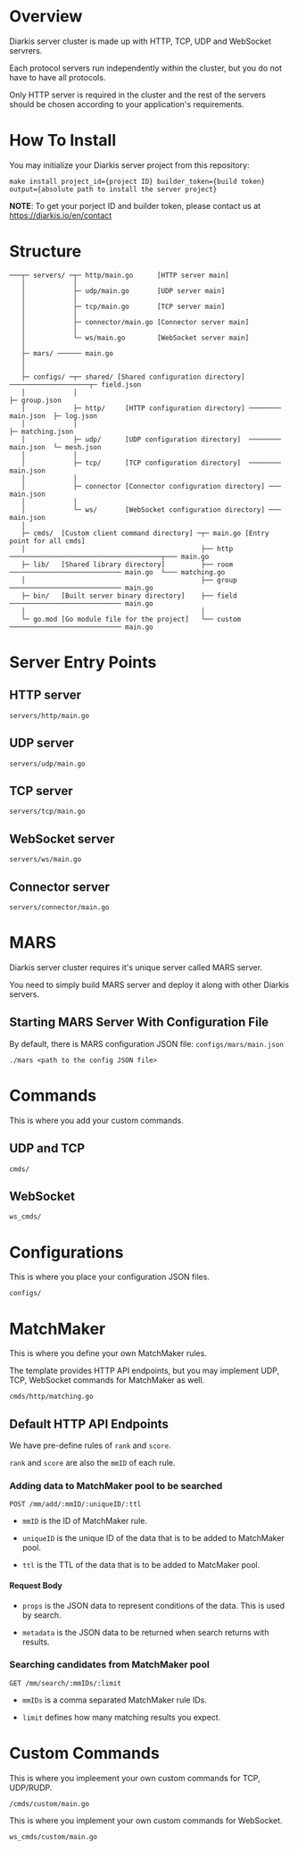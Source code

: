 # Overview

Diarkis server cluster is made up with HTTP, TCP, UDP and WebSocket servrers.

Each protocol servers run independently within the cluster, but you do not have to have all protocols.

Only HTTP server is required in the cluster and the rest of the servers should be chosen according to your application's requirements.

# How To Install

You may initialize your Diarkis server project from this repository:

```
make install project_id={project ID} builder_token={build token} output={absolute path to install the server project}
```

**NOTE**: To get your porject ID and builder token, please contact us at https://diarkis.io/en/contact

# Structure

```
───┬─ servers/ ─┬─ http/main.go      [HTTP server main]
   │            │
   │            ├─ udp/main.go       [UDP server main]
   │            │
   │            ├─ tcp/main.go       [TCP server main]
   │            │
   │            ├─ connector/main.go [Connector server main]
   │            │
   │            └─ ws/main.go        [WebSocket server main]
   │
   ├─ mars/ ────── main.go
   │
   │
   ├─ configs/ ─┬─ shared/ [Shared configuration directory] ────────────────────┬─ field.json
   │            │                                                               ├─ group.json
   │            ├─ http/     [HTTP configuration directory] ──────── main.json  ├─ log.json
   │            │                                                               ├─ matching.json
   │            ├─ udp/      [UDP configuration directory]  ──────── main.json  └─ mesh.json
   │            │
   │            ├─ tcp/      [TCP configuration directory]  ──────── main.json
   │            │
   │            ├─ connector [Connector configuration directory] ─── main.json
   │            │
   │            └─ ws/       [WebSocket configuration directory] ─── main.json
   │
   ├─ cmds/  [Custom client command directory] ─┬─ main.go [Entry point for all cmds]
   │                                            ├── http   ──────────────────────────────────────┬─── main.go
   ├─ lib/   [Shared library directory]         ├── room   ──────────────────────────── main.go  └─── matching.go
   │                                            ├── group  ──────────────────────────── main.go
   ├─ bin/   [Built server binary directory]    ├── field  ──────────────────────────── main.go
   │                                            │
   └─ go.mod [Go module file for the project]   └── custom ──────────────────────────── main.go

```

# Server Entry Points

## HTTP server

```
servers/http/main.go
```

## UDP server

```
servers/udp/main.go
```

## TCP server

```
servers/tcp/main.go
```

## WebSocket server

```
servers/ws/main.go
```

## Connector server

```
servers/connector/main.go
```

# MARS

Diarkis server cluster requires it's unique server called MARS server.

You need to simply build MARS server and deploy it along with other Diarkis servers.

## Starting MARS Server With Configuration File

By default, there is MARS configuration JSON file: `configs/mars/main.json`

```
./mars <path to the config JSON file>
```

# Commands

This is where you add your custom commands.

## UDP and TCP

```
cmds/
```

## WebSocket

```
ws_cmds/
```

# Configurations

This is where you place your configuration JSON files.

```
configs/
```

# MatchMaker

This is where you define your own MatchMaker rules.

The template provides HTTP API endpoints, but you may implement UDP, TCP, WebSocket commands for MatchMaker as well.

```
cmds/http/matching.go
```

## Default HTTP API Endpoints

We have pre-define rules of `rank` and `score`.

`rank` and `score` are also the `mmID` of each rule.

### Adding data to MatchMaker pool to be searched

```
POST /mm/add/:mmID/:uniqueID/:ttl
```

- `mmID` is the ID of MatchMaker rule.

- `uniqueID` is the unique ID of the data that is to be added to MatchMaker pool.

- `ttl` is the TTL of the data that is to be added to MatcMaker pool.

#### Request Body

- `props` is the JSON data to represent conditions of the data. This is used by search.

- `metadata` is the JSON data to be returned when search returns with results.

### Searching candidates from MatchMaker pool

```
GET /mm/search/:mmIDs/:limit
```

- `mmIDs` is a comma separated MatchMaker rule IDs.

- `limit` defines how many matching results you expect.

# Custom Commands

This is where you impleement your own custom commands for TCP, UDP/RUDP.

```
/cmds/custom/main.go
```

This is where you implement your own custom commands for WebSocket.

```
ws_cmds/custom/main.go
```
